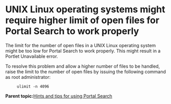 # UNIX Linux operating systems might require higher limit of open files for Portal Search to work properly 

The limit for the number of open files in a UNIX Linux operating system might be too low for Portal Search to work properly. This might result in a Portlet Unavailable error.

To resolve this problem and allow a higher number of files to be handled, raise the limit to the number of open files by issuing the following command as root administrator:

```
     ulimit -n 4096
```

**Parent topic:**[Hints and tips for using Portal Search ](../admin-system/srrhinttips.md)

